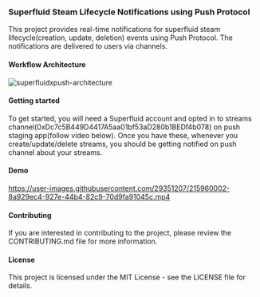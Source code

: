 ### Superfluid Steam Lifecycle Notifications using Push Protocol

This project provides real-time notifications for superfluid steam lifecycle(creation, update, deletion) events using Push Protocol. The notifications are delivered to users via channels.

#### Workflow Architecture

![superfluidxpush-architecture](https://user-images.githubusercontent.com/29351207/215531163-328cbad5-c93f-49da-8fee-e135c973cafd.png)

#### Getting started

To get started, you will need a Superfluid account and opted in to streams channel(0xDc7c5B449D4417A5aa01bf53aD280b1BEDf4b078) on push staging app(follow video below). Once you have these, whenever you create/update/delete streams, you should be getting notified on push channel about your streams.

#### Demo

https://user-images.githubusercontent.com/29351207/215960002-8a929ec4-927e-44b4-82c9-70d9fa91045c.mp4

#### Contributing

If you are interested in contributing to the project, please review the CONTRIBUTING.md file for more information.

#### License

This project is licensed under the MIT License - see the LICENSE file for details.
